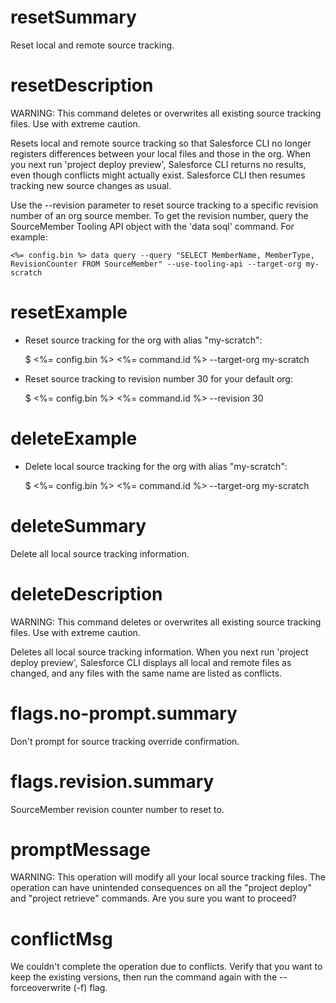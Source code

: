 # resetSummary

Reset local and remote source tracking.

# resetDescription

WARNING: This command deletes or overwrites all existing source tracking files. Use with extreme caution.

Resets local and remote source tracking so that Salesforce CLI no longer registers differences between your local files and those in the org. When you next run 'project deploy preview', Salesforce CLI returns no results, even though conflicts might actually exist. Salesforce CLI then resumes tracking new source changes as usual.

Use the --revision parameter to reset source tracking to a specific revision number of an org source member. To get the revision number, query the SourceMember Tooling API object with the 'data soql' command. For example:

    <%= config.bin %> data query --query "SELECT MemberName, MemberType, RevisionCounter FROM SourceMember" --use-tooling-api --target-org my-scratch

# resetExample

- Reset source tracking for the org with alias "my-scratch":

  $ <%= config.bin %> <%= command.id %> --target-org my-scratch

- Reset source tracking to revision number 30 for your default org:

  $ <%= config.bin %> <%= command.id %> --revision 30

# deleteExample

- Delete local source tracking for the org with alias "my-scratch":

  $ <%= config.bin %> <%= command.id %> --target-org my-scratch

# deleteSummary

Delete all local source tracking information.

# deleteDescription

WARNING: This command deletes or overwrites all existing source tracking files. Use with extreme caution.

Deletes all local source tracking information. When you next run 'project deploy preview', Salesforce CLI displays all local and remote files as changed, and any files with the same name are listed as conflicts.

# flags.no-prompt.summary

Don't prompt for source tracking override confirmation.

# flags.revision.summary

SourceMember revision counter number to reset to.

# promptMessage

WARNING: This operation will modify all your local source tracking files. The operation can have unintended consequences on all the "project deploy" and "project retrieve" commands. Are you sure you want to proceed?

# conflictMsg

We couldn't complete the operation due to conflicts. Verify that you want to keep the existing versions, then run the command again with the --forceoverwrite (-f) flag.
